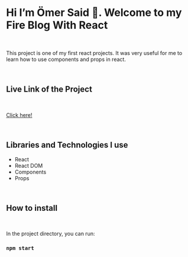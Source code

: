 

<h1>Hi I’m Ömer Said 👋. Welcome to my  Fire Blog With React </h1>

<br>

<p>This project is one of my first react projects. It was very useful for me to learn how to use components and props in react.</p>

<br>

<h2>Live Link of the Project</h2>

<br>


[Click here!](https://osb-fireblog.netlify.app/)

<br>

<h2>Libraries and Technologies I use</h2>
 
 * React 
 * React DOM
 * Components
 * Props



 
 <br>
 
<h2>How to install</h2>


<br>

In the project directory, you can run:

### `npm start`


